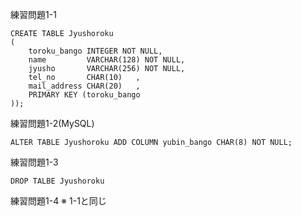 
練習問題1-1
```
CREATE TABLE Jyushoroku
(
	toroku_bango INTEGER NOT NULL,
	name		 VARCHAR(128) NOT NULL,
	jyusho       VARCHAR(256) NOT NULL,
	tel_no		 CHAR(10)	,
	mail_address CHAR(20)	,
	PRIMARY KEY (toroku_bango
));
```

練習問題1-2(MySQL)
```
ALTER TABLE Jyushoroku ADD COLUMN yubin_bango CHAR(8) NOT NULL;
```

練習問題1-3
```
DROP TALBE Jyushoroku
```
練習問題1-4
※ 1-1と同じ

